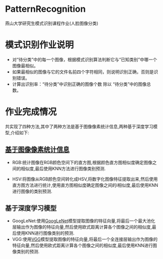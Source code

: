 # PatternRecognition
燕山大学研究生模式识别课程作业(人脸图像分类)
# 模式识别作业说明
- 对“待分类”中的每一个图像，根据模式识别算法判断它与“已知类别”中哪一个图像最相似。
- 如果最相似的图像与它的文件名前四个字符相同，则说明识别正确，否则是识别错误。
- 计算出识别率：“待分类”中识别正确的图像个数 除以 “待分类”中的图像总数。
# 作业完成情况
共实现了四种方法,其中了两种方法是基于图像像素统计信息,两种基于深度学习模型,介绍如下:
## [基于图像像素统计信息](https://blog.csdn.net/wsp_1138886114/article/details/80660014#RGBHSVLab_41)
- RGB:统计图像在RGB颜色空间下的直方图,根据颜色直方图相似度确定图像之间的相似度,最后使用KNN方法进行图像类别预测.

- HSV:将图像从RGB颜色空间转化成HSV,将数字化图像特征提取出来,然后使用直方图方法进行统计,使用直方图相似度确定图像之间的i相似度,最后使用KNN进行图像的类别预测.
## 基于深度学习模型
- GoogLeNet:使用[GoogLeNet](https://blog.csdn.net/qq_38906523/article/details/80061075)模型提取图像的特征向量,将最后一个最大池化层输出作为图像的特征向量,然后使用欧式距离计算各个图像之间的相似度,最后使用KNN进行图像类别的预测.
- VGG:使用[VGG](https://www.jianshu.com/p/1b37890989a9)模型提取图像的特征向量,将最后一个全连接层输出作为图像的特征向量,然后使用欧式距离计算各个图像之间的相似度,最后使用KNN进行图像类别的预测.
